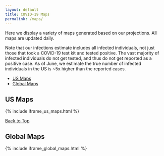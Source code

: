 ```yaml
---
layout: default
title: COVID-19 Maps
permalink: /maps/
---
```


Here we display a variety of maps generated based on our projections. All maps are updated daily.

Note that our infections estimate includes all infected individuals, not just those that took a COVID-19 test kit and tested positive. The vast majority of infected individuals do not get tested, and thus do not get reported as a positive case. As of June, we estimate the true number of infected individuals in the US is ~5x higher than the reported cases.

* [US Maps](#us-maps)
* [Global Maps](#global-maps)

## US Maps
{% include iframe_us_maps.html %}

[Back to Top](#top)

## Global Maps
{% include iframe_global_maps.html %}

